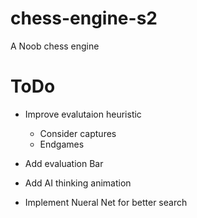 # chess-engine-s2
A Noob chess engine

# ToDo
- Improve evalutaion heuristic
    - Consider captures
    - Endgames

- Add evaluation Bar

- Add AI thinking animation

- Implement Nueral Net for better search
